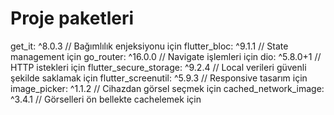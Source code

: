 # Proje paketleri

get_it: ^8.0.3 // Bağımlılık enjeksiyonu için
flutter_bloc: ^9.1.1 // State management için
go_router: ^16.0.0 // Navigate işlemleri için
dio: ^5.8.0+1 // HTTP istekleri için
flutter_secure_storage: ^9.2.4 // Local verileri güvenli şekilde saklamak için
flutter_screenutil: ^5.9.3 // Responsive tasarım için
image_picker: ^1.1.2 // Cihazdan görsel seçmek için
cached_network_image: ^3.4.1 // Görselleri ön bellekte cachelemek  için
